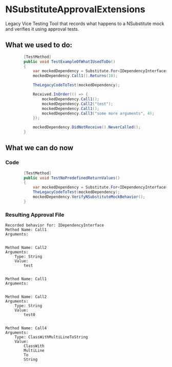 # NSubstituteApprovalExtensions
Legacy Vice Testing Tool that records what happens to a NSubstitute mock and verifies it using approval tests.

## What we used to do:
```csharp
        [TestMethod]
        public void TestExampleOfWhatIUsedToDo()
        {
            var mockedDependency = Substitute.For<IDependencyInterface>();
            mockedDependency.Call1().Returns(10);

            TheLegacyCodeToTest(mockedDependency);

            Received.InOrder(() => {
                mockedDependency.Call1();
                mockedDependency.Call2("test");
                mockedDependency.Call1();
                mockedDependency.Call3("some more arguments", 4);
            });

            mockedDependency.DidNotReceive().NeverCalled();
        }
```

## What we can do now
### Code
```csharp
        [TestMethod]
        public void TestNoPredefinedReturnValues()
        {
            var mockedDependency = Substitute.For<IDependencyInterface>();
            TheLegacyCodeToTest(mockedDependency);
            mockedDependency.VerifyNSubstituteMockBehavior();
        }
```

### Resulting Approval File
```
Recorded behavior for: IDependencyInterface
Method Name: Call1
Arguments: 


Method Name: Call2
Arguments: 
	Type: String
	Value:
		test


Method Name: Call1
Arguments: 


Method Name: Call2
Arguments: 
	Type: String
	Value:
		test0


Method Name: Call4
Arguments: 
	Type: ClassWithMultiLineToString
	Value:
		ClassWith
		MultiLine
		To
		String

```
